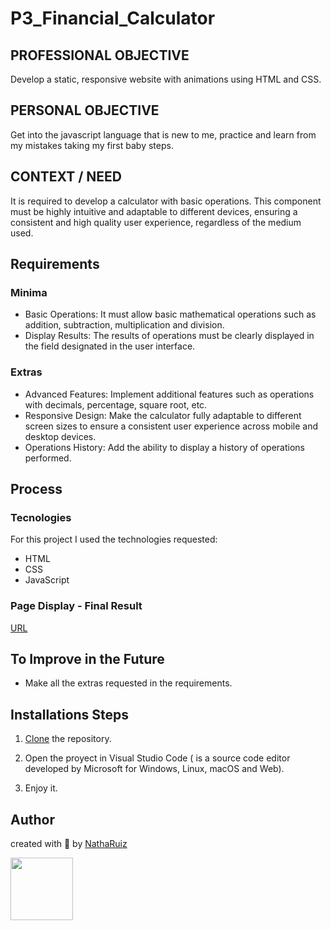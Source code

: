 # P3_Financial_Calculator

## PROFESSIONAL OBJECTIVE
Develop a static, responsive website with animations using HTML and CSS.

## PERSONAL OBJECTIVE
Get into the javascript language that is new to me, practice and learn from my mistakes taking my first baby steps.

## CONTEXT / NEED
It is required to develop a calculator with basic operations. This component must be highly intuitive and adaptable to different devices, ensuring a consistent and high quality user experience, regardless of the medium used.

## Requirements
### Minima
- Basic Operations: It must allow basic mathematical operations such as addition, subtraction, multiplication and division.
- Display Results: The results of operations must be clearly displayed in the field designated in the user interface.
### Extras
- Advanced Features: Implement additional features such as operations with decimals, percentage, square root, etc.
- Responsive Design: Make the calculator fully adaptable to different screen sizes to ensure a consistent user experience across mobile and desktop devices.
- Operations History: Add the ability to display a history of operations performed.

## Process 
### Tecnologies
For this project I used the technologies requested:
- HTML
- CSS
- JavaScript

### Page Display - Final Result
[URL](https://neon-pie-ab33fc.netlify.app/)

## To Improve in the Future
- Make all the extras requested in the requirements.

## Installations Steps
1. [Clone](https://docs.github.com/es/repositories/creating-and-managing-repositories/cloning-a-repository) the repository.

2. Open the proyect in Visual Studio Code ( is a source code editor developed by Microsoft for Windows, Linux, macOS and Web).

3. Enjoy it.

## Author 
created with 💜 by [NathaRuiz](https://github.com/NathaRuiz)

<img src="https://user-images.githubusercontent.com/74038190/240903780-02d5a390-b263-43a4-981c-fbdc18c8b902.gif" width="100">
